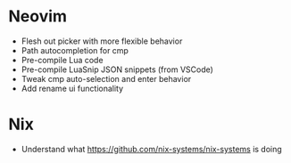 # Neovim
- Flesh out picker with more flexible behavior
- Path autocompletion for cmp
- Pre-compile Lua code
- Pre-compile LuaSnip JSON snippets (from VSCode)
- Tweak cmp auto-selection and enter behavior
- Add rename ui functionality

# Nix
- Understand what https://github.com/nix-systems/nix-systems is doing
